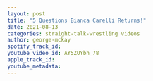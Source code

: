 ```yaml
---
layout: post
title: "5 Questions Bianca Carelli Returns!"
date: 2021-08-13
categories: straight-talk-wrestling videos
author: george-mckay
spotify_track_id: 
youtube_video_id: AY5ZUYbh_78
apple_track_id: 
youtube_metadata: 
---
```

